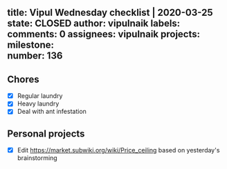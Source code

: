 title:	Vipul Wednesday checklist | 2020-03-25
state:	CLOSED
author:	vipulnaik
labels:	
comments:	0
assignees:	vipulnaik
projects:	
milestone:	
number:	136
--
## Chores

- [x] Regular laundry
- [x] Heavy laundry
- [x] Deal with ant infestation

## Personal projects

- [x] Edit https://market.subwiki.org/wiki/Price_ceiling based on yesterday's brainstorming
